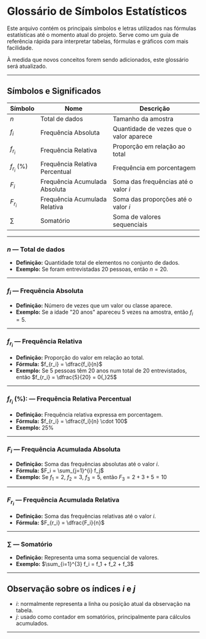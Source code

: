 # Glossário de Símbolos Estatísticos

Este arquivo contém os principais símbolos e letras utilizados nas fórmulas estatísticas até o momento atual do projeto. Serve como um guia de referência rápida para interpretar tabelas, fórmulas e gráficos com mais facilidade.

À medida que novos conceitos forem sendo adicionados, este glossário será atualizado.

---

## Símbolos e Significados

| Símbolo         | Nome                                | Descrição                                                  |
|-----------------|-------------------------------------|-------------------------------------------------------------|
| $n$             | Total de dados                      | Tamanho da amostra                                          |
| $f_i$           | Frequência Absoluta                 | Quantidade de vezes que o valor aparece                    |
| $f_{r_i}$       | Frequência Relativa                 | Proporção em relação ao total                              |
| $f_{r_i}$ (%)      | Frequência Relativa Percentual      | Frequência em porcentagem                                  |
| $F_i$           | Frequência Acumulada Absoluta       | Soma das frequências até o valor $i$                       |
| $F_{r_i}$       | Frequência Acumulada Relativa       | Soma das proporções até o valor $i$                        |
| $\sum$          | Somatório                           | Soma de valores sequenciais                                |

---

### $n$ — Total de dados

- **Definição:** Quantidade total de elementos no conjunto de dados.
- **Exemplo:** Se foram entrevistadas 20 pessoas, então $n = 20$.

---

### $f_i$ — Frequência Absoluta

- **Definição:** Número de vezes que um valor ou classe aparece.
- **Exemplo:** Se a idade "20 anos" apareceu 5 vezes na amostra, então $f_i = 5$.

---

### $f_{r_i}$ — Frequência Relativa

- **Definição:** Proporção do valor em relação ao total.
- **Fórmula:** $f_{r_i} = \dfrac{f_i}{n}$
- **Exemplo:** Se 5 pessoas têm 20 anos num total de 20 entrevistados, então $f_{r_i} = \dfrac{5}{20} = 0{,}25$

---

### $f_{r_i}$ (%): — Frequência Relativa Percentual

- **Definição:** Frequência relativa expressa em porcentagem.
- **Fórmula:** $f_{r_i} = \dfrac{f_i}{n} \cdot 100$
- **Exemplo:** $25\%$

---

### $F_i$ — Frequência Acumulada Absoluta

- **Definição:** Soma das frequências absolutas até o valor $i$.
- **Fórmula:** $F_i = \sum_{j=1}^{i} f_j$
- **Exemplo:** Se $f_1 = 2$, $f_2 = 3$, $f_3 = 5$, então $F_3 = 2 + 3 + 5 = 10$

---

### $F_{r_i}$ — Frequência Acumulada Relativa

- **Definição:** Soma das frequências relativas até o valor $i$.
- **Fórmula:** $F_{r_i} = \dfrac{F_i}{n}$

---

### $\sum$ — Somatório

- **Definição:** Representa uma soma sequencial de valores.
- **Exemplo:** $\sum_{i=1}^{3} f_i = f_1 + f_2 + f_3$

---

## Observação sobre os índices $i$ e $j$

- $i$: normalmente representa a linha ou posição atual da observação na tabela.
- $j$: usado como contador em somatórios, principalmente para cálculos acumulados.

---
